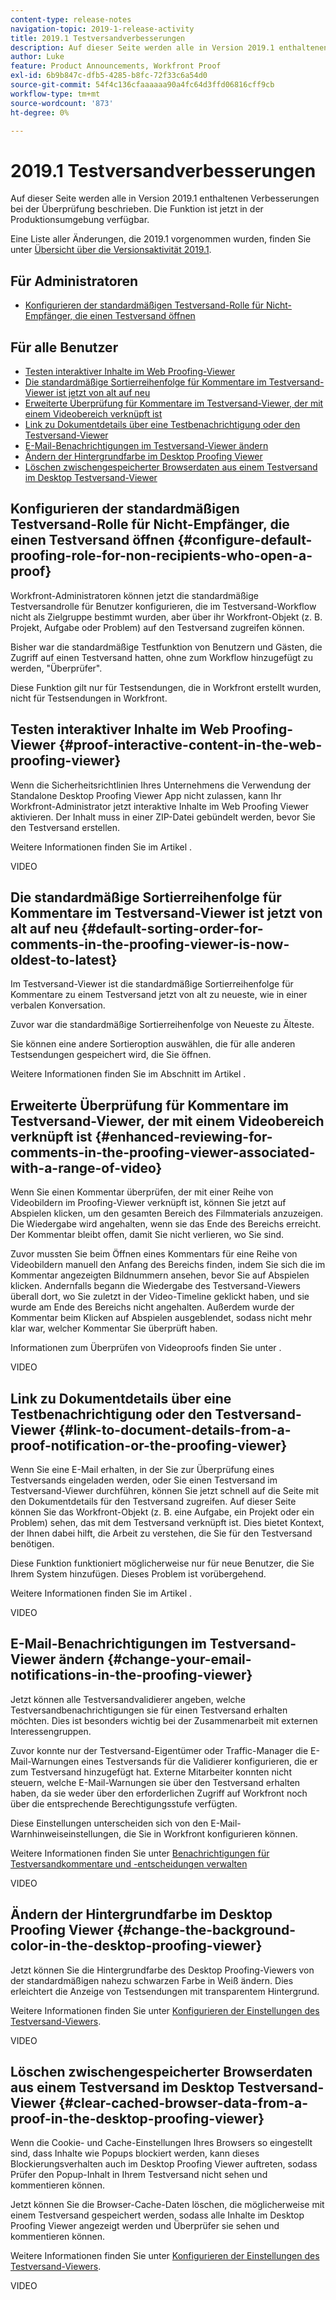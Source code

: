 ```yaml
---
content-type: release-notes
navigation-topic: 2019-1-release-activity
title: 2019.1 Testversandverbesserungen
description: Auf dieser Seite werden alle in Version 2019.1 enthaltenen Verbesserungen bei der Überprüfung beschrieben. Die Funktion ist jetzt in der Produktionsumgebung verfügbar.
author: Luke
feature: Product Announcements, Workfront Proof
exl-id: 6b9b847c-dfb5-4285-b8fc-72f33c6a54d0
source-git-commit: 54f4c136cfaaaaaa90a4fc64d3ffd06816cff9cb
workflow-type: tm+mt
source-wordcount: '873'
ht-degree: 0%

---
```


# 2019.1 Testversandverbesserungen

Auf dieser Seite werden alle in Version 2019.1 enthaltenen Verbesserungen bei der Überprüfung beschrieben. Die Funktion ist jetzt in der Produktionsumgebung verfügbar.

Eine Liste aller Änderungen, die 2019.1 vorgenommen wurden, finden Sie unter [Übersicht über die Versionsaktivität 2019.1](../../../../product-announcements/product-releases/quarterly-release-archive/2019.1-release-activity/2019.1-release-activity-overview.md).

## Für Administratoren

* [Konfigurieren der standardmäßigen Testversand-Rolle für Nicht-Empfänger, die einen Testversand öffnen](#configure-default-proofing-role-for-non-recipients-who-open-a-proof)

## Für alle Benutzer

* [Testen interaktiver Inhalte im Web Proofing-Viewer](#proof-interactive-content-in-the-web-proofing-viewer)
* [Die standardmäßige Sortierreihenfolge für Kommentare im Testversand-Viewer ist jetzt von alt auf neu](#default-sorting-order-for-comments-in-the-proofing-viewer-is-now-oldest-to-latest)
* [Erweiterte Überprüfung für Kommentare im Testversand-Viewer, der mit einem Videobereich verknüpft ist](#enhanced-reviewing-for-comments-in-the-proofing-viewer-associated-with-a-range-of-video)
* [Link zu Dokumentdetails über eine Testbenachrichtigung oder den Testversand-Viewer](#link-to-document-details-from-a-proof-notification-or-the-proofing-viewer)
* [E-Mail-Benachrichtigungen im Testversand-Viewer ändern](#change-your-email-notifications-in-the-proofing-viewer)
* [Ändern der Hintergrundfarbe im Desktop Proofing Viewer](#change-the-background-color-in-the-desktop-proofing-viewer)
* [Löschen zwischengespeicherter Browserdaten aus einem Testversand im Desktop Testversand-Viewer](#clear-cached-browser-data-from-a-proof-in-the-desktop-proofing-viewer)

## Konfigurieren der standardmäßigen Testversand-Rolle für Nicht-Empfänger, die einen Testversand öffnen {#configure-default-proofing-role-for-non-recipients-who-open-a-proof}

Workfront-Administratoren können jetzt die standardmäßige Testversandrolle für Benutzer konfigurieren, die im Testversand-Workflow nicht als Zielgruppe bestimmt wurden, aber über ihr Workfront-Objekt (z. B. Projekt, Aufgabe oder Problem) auf den Testversand zugreifen können.

Bisher war die standardmäßige Testfunktion von Benutzern und Gästen, die Zugriff auf einen Testversand hatten, ohne zum Workflow hinzugefügt zu werden, &quot;Überprüfer&quot;.

Diese Funktion gilt nur für Testsendungen, die in Workfront erstellt wurden, nicht für Testsendungen in Workfront.

## Testen interaktiver Inhalte im Web Proofing-Viewer {#proof-interactive-content-in-the-web-proofing-viewer}

Wenn die Sicherheitsrichtlinien Ihres Unternehmens die Verwendung der Standalone Desktop Proofing Viewer App nicht zulassen, kann Ihr Workfront-Administrator jetzt interaktive Inhalte im Web Proofing Viewer aktivieren. Der Inhalt muss in einer ZIP-Datei gebündelt werden, bevor Sie den Testversand erstellen.

Weitere Informationen finden Sie im Artikel .

VIDEO

## Die standardmäßige Sortierreihenfolge für Kommentare im Testversand-Viewer ist jetzt von alt auf neu  {#default-sorting-order-for-comments-in-the-proofing-viewer-is-now-oldest-to-latest}

Im Testversand-Viewer ist die standardmäßige Sortierreihenfolge für Kommentare zu einem Testversand jetzt von alt zu neueste, wie in einer verbalen Konversation.

Zuvor war die standardmäßige Sortierreihenfolge von Neueste zu Älteste.

Sie können eine andere Sortieroption auswählen, die für alle anderen Testsendungen gespeichert wird, die Sie öffnen.

Weitere Informationen finden Sie im Abschnitt im Artikel .

## Erweiterte Überprüfung für Kommentare im Testversand-Viewer, der mit einem Videobereich verknüpft ist {#enhanced-reviewing-for-comments-in-the-proofing-viewer-associated-with-a-range-of-video}

Wenn Sie einen Kommentar überprüfen, der mit einer Reihe von Videobildern im Proofing-Viewer verknüpft ist, können Sie jetzt auf Abspielen klicken, um den gesamten Bereich des Filmmaterials anzuzeigen. Die Wiedergabe wird angehalten, wenn sie das Ende des Bereichs erreicht. Der Kommentar bleibt offen, damit Sie nicht verlieren, wo Sie sind.

Zuvor mussten Sie beim Öffnen eines Kommentars für eine Reihe von Videobildern manuell den Anfang des Bereichs finden, indem Sie sich die im Kommentar angezeigten Bildnummern ansehen, bevor Sie auf Abspielen klicken. Andernfalls begann die Wiedergabe des Testversand-Viewers überall dort, wo Sie zuletzt in der Video-Timeline geklickt haben, und sie wurde am Ende des Bereichs nicht angehalten. Außerdem wurde der Kommentar beim Klicken auf Abspielen ausgeblendet, sodass nicht mehr klar war, welcher Kommentar Sie überprüft haben.

Informationen zum Überprüfen von Videoproofs finden Sie unter .

VIDEO

## Link zu Dokumentdetails über eine Testbenachrichtigung oder den Testversand-Viewer {#link-to-document-details-from-a-proof-notification-or-the-proofing-viewer}

Wenn Sie eine E-Mail erhalten, in der Sie zur Überprüfung eines Testversands eingeladen werden, oder Sie einen Testversand im Testversand-Viewer durchführen, können Sie jetzt schnell auf die Seite mit den Dokumentdetails für den Testversand zugreifen. Auf dieser Seite können Sie das Workfront-Objekt (z. B. eine Aufgabe, ein Projekt oder ein Problem) sehen, das mit dem Testversand verknüpft ist. Dies bietet Kontext, der Ihnen dabei hilft, die Arbeit zu verstehen, die Sie für den Testversand benötigen.

Diese Funktion funktioniert möglicherweise nur für neue Benutzer, die Sie Ihrem System hinzufügen. Dieses Problem ist vorübergehend.

Weitere Informationen finden Sie im Artikel .

VIDEO

## E-Mail-Benachrichtigungen im Testversand-Viewer ändern {#change-your-email-notifications-in-the-proofing-viewer}

Jetzt können alle Testversandvalidierer angeben, welche Testversandbenachrichtigungen sie für einen Testversand erhalten möchten. Dies ist besonders wichtig bei der Zusammenarbeit mit externen Interessengruppen.

Zuvor konnte nur der Testversand-Eigentümer oder Traffic-Manager die E-Mail-Warnungen eines Testversands für die Validierer konfigurieren, die er zum Testversand hinzugefügt hat. Externe Mitarbeiter konnten nicht steuern, welche E-Mail-Warnungen sie über den Testversand erhalten haben, da sie weder über den erforderlichen Zugriff auf Workfront noch über die entsprechende Berechtigungsstufe verfügten.

Diese Einstellungen unterscheiden sich von den E-Mail-Warnhinweiseinstellungen, die Sie in Workfront konfigurieren können.

Weitere Informationen finden Sie unter [Benachrichtigungen für Testversandkommentare und -entscheidungen verwalten](../../../../review-and-approve-work/proofing/reviewing-proofs-within-workfront/manage-notifications-for-proof-comments.md)

VIDEO

## Ändern der Hintergrundfarbe im Desktop Proofing Viewer {#change-the-background-color-in-the-desktop-proofing-viewer}

Jetzt können Sie die Hintergrundfarbe des Desktop Proofing-Viewers von der standardmäßigen nahezu schwarzen Farbe in Weiß ändern. Dies erleichtert die Anzeige von Testsendungen mit transparentem Hintergrund.

Weitere Informationen finden Sie unter [Konfigurieren der Einstellungen des Testversand-Viewers](../../../../review-and-approve-work/proofing/reviewing-proofs-within-workfront/configure-proofing-viewer-settings.md).

VIDEO

## Löschen zwischengespeicherter Browserdaten aus einem Testversand im Desktop Testversand-Viewer {#clear-cached-browser-data-from-a-proof-in-the-desktop-proofing-viewer}

Wenn die Cookie- und Cache-Einstellungen Ihres Browsers so eingestellt sind, dass Inhalte wie Popups blockiert werden, kann dieses Blockierungsverhalten auch im Desktop Proofing Viewer auftreten, sodass Prüfer den Popup-Inhalt in Ihrem Testversand nicht sehen und kommentieren können.

Jetzt können Sie die Browser-Cache-Daten löschen, die möglicherweise mit einem Testversand gespeichert werden, sodass alle Inhalte im Desktop Proofing Viewer angezeigt werden und Überprüfer sie sehen und kommentieren können.

Weitere Informationen finden Sie unter [Konfigurieren der Einstellungen des Testversand-Viewers](../../../../review-and-approve-work/proofing/reviewing-proofs-within-workfront/configure-proofing-viewer-settings.md).

VIDEO
